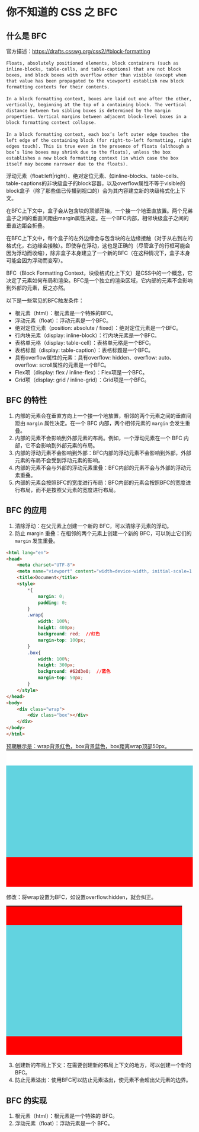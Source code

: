 
# 你不知道的 CSS 之 BFC

## 什么是 BFC
官方描述：https://drafts.csswg.org/css2/#block-formatting

```
Floats, absolutely positioned elements, block containers (such as inline-blocks, table-cells, and table-captions) that are not block boxes, and block boxes with overflow other than visible (except when that value has been propagated to the viewport) establish new block formatting contexts for their contents.

In a block formatting context, boxes are laid out one after the other, vertically, beginning at the top of a containing block. The vertical distance between two sibling boxes is determined by the margin properties. Vertical margins between adjacent block-level boxes in a block formatting context collapse.

In a block formatting context, each box’s left outer edge touches the left edge of the containing block (for right-to-left formatting, right edges touch). This is true even in the presence of floats (although a box’s line boxes may shrink due to the floats), unless the box establishes a new block formatting context (in which case the box itself may become narrower due to the floats).

```

浮动元素（float:left|right）、绝对定位元素、如inline-blocks、table-cells、table-captions的非块级盒子的block容器，以及overflow属性不等于visible的block盒子（除了那些值已传播到视口的）会为其内容建立新的块级格式化上下文。

在BFC上下文中，盒子会从包含块的顶部开始，一个接一个地垂直放置。两个兄弟盒子之间的垂直间距由margin属性决定。在一个BFC内部，相邻块级盒子之间的垂直边距会折叠。

在BFC上下文中，每个盒子的左外边缘会与包含块的左边缘接触（对于从右到左的格式化，右边缘会接触）。即使存在浮动，这也是正确的（尽管盒子的行框可能会因为浮动而收缩），除非盒子本身建立了一个新的BFC（在这种情况下，盒子本身可能会因为浮动而变窄）。


BFC（Block Formatting Context，块级格式化上下文）是CSS中的一个概念，它决定了元素如何布局和渲染。BFC是一个独立的渲染区域，它内部的元素不会影响到外部的元素，反之亦然。


以下是一些常见的BFC触发条件：

* 根元素（html）：根元素是一个特殊的BFC。
* 浮动元素（float）：浮动元素是一个BFC。
* 绝对定位元素（position: absolute / fixed）：绝对定位元素是一个BFC。
* 行内块元素（display: inline-block）：行内块元素是一个BFC。
* 表格单元格（display: table-cell）：表格单元格是一个BFC。
* 表格标题（display: table-caption）：表格标题是一个BFC。
* 具有overflow属性的元素：具有overflow: hidden、overflow: auto、overflow: scroll属性的元素是一个BFC。
* Flex项（display: flex / inline-flex）：Flex项是一个BFC。
* Grid项（display: grid / inline-grid）：Grid项是一个BFC。

## BFC 的特性

1. 内部的元素会在垂直方向上一个接一个地放置，相邻的两个元素之间的垂直间距由 `margin` 属性决定。在一个 BFC 内部，两个相邻元素的 `margin` 会发生重叠。
2. 内部的元素不会影响到外部元素的布局。例如，一个浮动元素在一个 BFC 内部，它不会影响到外部元素的布局。
3. 内部的浮动元素不会影响到外部：BFC内部的浮动元素不会影响到外部，外部元素的布局不会受到浮动元素的影响。
4. 内部的元素不会与外部的浮动元素重叠：BFC内部的元素不会与外部的浮动元素重叠。
5. 内部的元素会按照BFC的宽度进行布局：BFC内部的元素会按照BFC的宽度进行布局，而不是按照父元素的宽度进行布局。

## BFC 的应用

1. 清除浮动：在父元素上创建一个新的 BFC，可以清除子元素的浮动。
2. 防止 margin 重叠：在相邻的两个元素上创建一个新的 BFC，可以防止它们的 `margin` 发生重叠。

```html
<html lang="en">
<head>
    <meta charset="UTF-8">
    <meta name="viewport" content="width=device-width, initial-scale=1.0">
    <title>Document</title>
    <style>
        *{
            margin: 0;
            padding: 0;
        }
        .wrap{
            width: 100%;
            height: 400px;
            background: red;  //红色
            margin-top: 100px;
        }
        .box{
            width: 100%;
            height: 300px;
            background: #62d3e0;  //蓝色
            margin-top: 50px;
        }
    </style>
</head>
<body>
    <div class="wrap">
        <div class="box"></div>
    </div>
</body>
</html>
```

预期展示是：wrap背景红色，box背景蓝色，box距离wrap顶部50px。
![alt text](image.png)

修改：将wrap设置为BFC，如设置overflow:hidden，就会纠正。

![alt text](image-1.png)

3. 创建新的布局上下文：在需要创建新的布局上下文的地方，可以创建一个新的 BFC。
4. 防止元素溢出：使用BFC可以防止元素溢出，使元素不会超出父元素的边界。

## BFC 的实现

1. 根元素（html）：根元素是一个特殊的 BFC。
2. 浮动元素（float）：浮动元素是一个 BFC。
